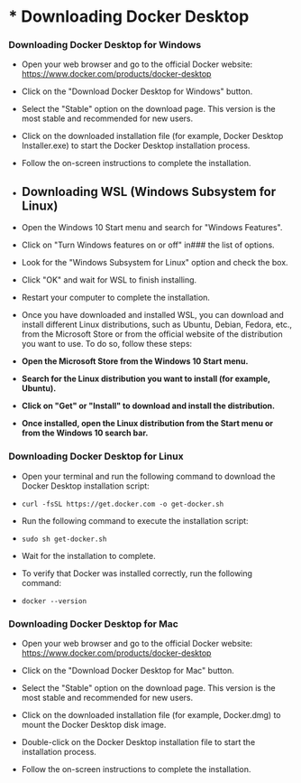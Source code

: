 # * Downloading Docker Desktop


### Downloading Docker Desktop for Windows

* Open your web browser and go to the official Docker website: https://www.docker.com/products/docker-desktop

* Click on the "Download Docker Desktop for Windows" button.

* Select the "Stable" option on the download page. This version is the most stable and recommended for new users.

* Click on the downloaded installation file (for example, Docker Desktop Installer.exe) to start the Docker Desktop installation process.

* Follow the on-screen instructions to complete the installation.



* ## **Downloading WSL (Windows Subsystem for Linux)**
* Open the Windows 10 Start menu and search for "Windows Features".
* Click on "Turn Windows features on or off" in###  the list of options.
* Look for the "Windows Subsystem for Linux" option and check the box.
* Click "OK" and wait for WSL to finish installing.
* Restart your computer to complete the installation.
* Once you have downloaded and installed WSL, you can download and install different Linux distributions, such as Ubuntu, Debian, Fedora, etc., from the Microsoft Store or from the official website of the distribution you want to use. To do so, follow these steps:

* **Open the Microsoft Store from the Windows 10 Start menu.**
* **Search for the Linux distribution you want to install (for example, Ubuntu).**
* **Click on "Get" or "Install" to download and install the distribution.**
* **Once installed, open the Linux distribution from the Start menu or from the Windows 10 search bar.**


### Downloading Docker Desktop for Linux


* Open your terminal and run the following command to download the Docker Desktop installation script:

* `curl -fsSL https://get.docker.com -o get-docker.sh`

* Run the following command to execute the installation script:

* `sudo sh get-docker.sh`

* Wait for the installation to complete.

* To verify that Docker was installed correctly, run the following command:

* `docker --version`


### Downloading Docker Desktop for Mac

* Open your web browser and go to the official Docker website: https://www.docker.com/products/docker-desktop

* Click on the "Download Docker Desktop for Mac" button.

* Select the "Stable" option on the download page. This version is the most stable and recommended for new users.

* Click on the downloaded installation file (for example, Docker.dmg) to mount the Docker Desktop disk image.

* Double-click on the Docker Desktop installation file to start the installation process.

* Follow the on-screen instructions to complete the installation.
